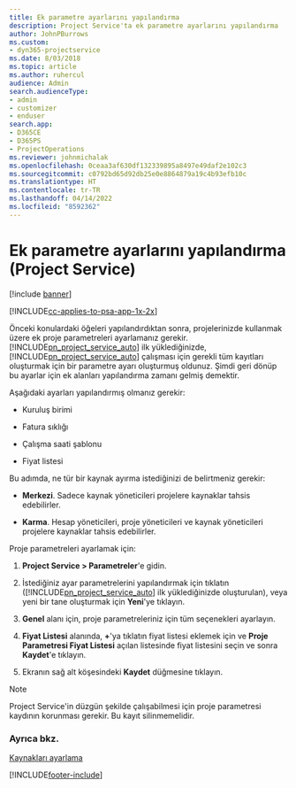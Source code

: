 ```yaml
---
title: Ek parametre ayarlarını yapılandırma
description: Project Service'ta ek parametre ayarlarını yapılandırma
author: JohnPBurrows
ms.custom:
- dyn365-projectservice
ms.date: 8/03/2018
ms.topic: article
ms.author: ruhercul
audience: Admin
search.audienceType:
- admin
- customizer
- enduser
search.app:
- D365CE
- D365PS
- ProjectOperations
ms.reviewer: johnmichalak
ms.openlocfilehash: 0ceaa3af630df132339895a8497e49daf2e102c3
ms.sourcegitcommit: c0792bd65d92db25e0e8864879a19c4b93efb10c
ms.translationtype: HT
ms.contentlocale: tr-TR
ms.lasthandoff: 04/14/2022
ms.locfileid: "8592362"
---
```

# <a name="configure-additional-parameter-settings-project-service"></a>Ek parametre ayarlarını yapılandırma (Project Service)

[!include [banner](../includes/psa-now-project-operations.md)]

[!INCLUDE[cc-applies-to-psa-app-1x-2x](../includes/cc-applies-to-psa-app-1x-2x.md)]

Önceki konulardaki öğeleri yapılandırdıktan sonra, projelerinizde kullanmak üzere ek proje parametreleri ayarlamanız gerekir. [!INCLUDE[pn_project_service_auto](../includes/pn-project-service-auto.md)] ilk yüklediğinizde, [!INCLUDE[pn_project_service_auto](../includes/pn-project-service-auto.md)] çalışması için gerekli tüm kayıtları oluşturmak için bir parametre ayarı oluşturmuş oldunuz. Şimdi geri dönüp bu ayarlar için ek alanları yapılandırma zamanı gelmiş demektir.  
  
 Aşağıdaki ayarları yapılandırmış olmanız gerekir:  
  
-   Kuruluş birimi  
  
-   Fatura sıklığı  
  
-   Çalışma saati şablonu  
  
-   Fiyat listesi  
 
Bu adımda, ne tür bir kaynak ayırma istediğinizi de belirtmeniz gerekir:  
  
- **Merkezi**. Sadece kaynak yöneticileri projelere kaynaklar tahsis edebilirler.  
  
- **Karma**. Hesap yöneticileri, proje yöneticileri ve kaynak yöneticileri projelere kaynaklar tahsis edebilirler.  
  
 
Proje parametreleri ayarlamak için:  
  
1. **Project Service > Parametreler**'e gidin.  
  
2. İstediğiniz ayar parametrelerini yapılandırmak için tıklatın ([!INCLUDE[pn_project_service_auto](../includes/pn-project-service-auto.md)] ilk yüklediğinizde oluşturulan), veya yeni bir tane oluşturmak için **Yeni**'ye tıklayın.  
  
3. **Genel** alanı için, proje parametreleriniz için tüm seçenekleri ayarlayın.  
  
4. **Fiyat Listesi** alanında, **+**'ya tıklatın fiyat listesi eklemek için ve **Proje Parametresi Fiyat Listesi** açılan listesinde fiyat listesini seçin ve sonra **Kaydet**'e tıklayın.  
  
5. Ekranın sağ alt köşesindeki **Kaydet** düğmesine tıklayın.  

> [!NOTE]
> Project Service'in düzgün şekilde çalışabilmesi için proje parametresi kaydının korunması gerekir. Bu kayıt silinmemelidir.

### <a name="see-also"></a>Ayrıca bkz.  
 [Kaynakları ayarlama](../psa/set-up-resources.md)


[!INCLUDE[footer-include](../includes/footer-banner.md)]
